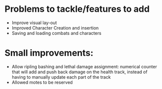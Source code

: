 # Problems to tackle/features to add

- Improve visual lay-out
- Improved Character Creation and insertion
- Saving and loading combats and characters

# Small improvements:
- Allow ripling bashing and lethal damage assignment: numerical counter that will add and push back damage on the health track, instead of having to manually update each part of the track
- Allowed motes to be reserved